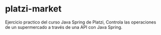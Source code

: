 # platzi-market
Ejercicio practico del curso Java Spring de Platzi, Controla las operaciones de un supermercado a través de una API con Java Spring.

